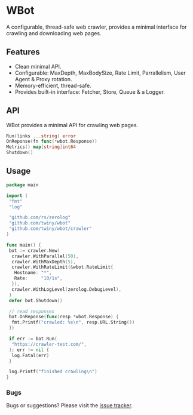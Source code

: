 # WBot

A configurable, thread-safe web crawler, provides a minimal interface for crawling and downloading web pages.

## Features

- Clean minimal API.
- Configurable: MaxDepth, MaxBodySize, Rate Limit, Parrallelism,  User Agent & Proxy rotation.
- Memory-efficient, thread-safe.
- Provides built-in interface: Fetcher, Store, Queue & a Logger.

## API

WBot provides a minimal API for crawling web pages.

```go
Run(links ...string) error
OnReponse(fn func(*wbot.Response))
Metrics() map[string]int64
Shutdown()
```

## Usage

```go
package main

import (
 "fmt"
 "log"

 "github.com/rs/zerolog"
 "github.com/twiny/wbot"
 "github.com/twiny/wbot/crawler"
)

func main() {
 bot := crawler.New(
  crawler.WithParallel(50),
  crawler.WithMaxDepth(5),
  crawler.WithRateLimit(&wbot.RateLimit{
   Hostname: "*",
   Rate:     "10/1s",
  }),
  crawler.WithLogLevel(zerolog.DebugLevel),
 )
 defer bot.Shutdown()

 // read responses
 bot.OnReponse(func(resp *wbot.Response) {
  fmt.Printf("crawled: %s\n", resp.URL.String())
 })

 if err := bot.Run(
  "https://crawler-test.com/",
 ); err != nil {
  log.Fatal(err)
 }

 log.Printf("finished crawling\n")
}

```

### Bugs

Bugs or suggestions? Please visit the [issue tracker](https://github.com/twiny/wbot/issues).
